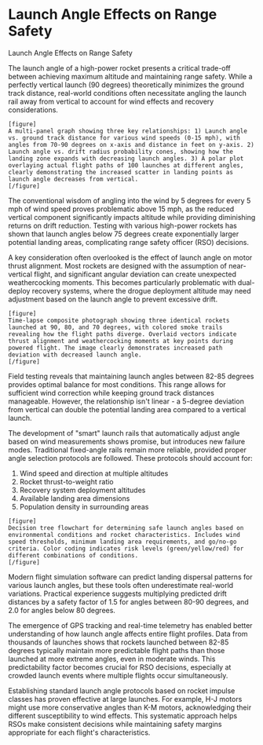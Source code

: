 # Launch Angle Effects on Range Safety

Launch Angle Effects on Range Safety

The launch angle of a high-power rocket presents a critical trade-off between achieving maximum altitude and maintaining range safety. While a perfectly vertical launch (90 degrees) theoretically minimizes the ground track distance, real-world conditions often necessitate angling the launch rail away from vertical to account for wind effects and recovery considerations.

```
[figure]
A multi-panel graph showing three key relationships: 1) Launch angle vs. ground track distance for various wind speeds (0-15 mph), with angles from 70-90 degrees on x-axis and distance in feet on y-axis. 2) Launch angle vs. drift radius probability cones, showing how the landing zone expands with decreasing launch angles. 3) A polar plot overlaying actual flight paths of 100 launches at different angles, clearly demonstrating the increased scatter in landing points as launch angle decreases from vertical.
[/figure]
```

The conventional wisdom of angling into the wind by 5 degrees for every 5 mph of wind speed proves problematic above 15 mph, as the reduced vertical component significantly impacts altitude while providing diminishing returns on drift reduction. Testing with various high-power rockets has shown that launch angles below 75 degrees create exponentially larger potential landing areas, complicating range safety officer (RSO) decisions.

A key consideration often overlooked is the effect of launch angle on motor thrust alignment. Most rockets are designed with the assumption of near-vertical flight, and significant angular deviation can create unexpected weathercocking moments. This becomes particularly problematic with dual-deploy recovery systems, where the drogue deployment altitude may need adjustment based on the launch angle to prevent excessive drift.

```
[figure]
Time-lapse composite photograph showing three identical rockets launched at 90, 80, and 70 degrees, with colored smoke trails revealing how the flight paths diverge. Overlaid vectors indicate thrust alignment and weathercocking moments at key points during powered flight. The image clearly demonstrates increased path deviation with decreased launch angle.
[/figure]
```

Field testing reveals that maintaining launch angles between 82-85 degrees provides optimal balance for most conditions. This range allows for sufficient wind correction while keeping ground track distances manageable. However, the relationship isn't linear - a 5-degree deviation from vertical can double the potential landing area compared to a vertical launch.

The development of "smart" launch rails that automatically adjust angle based on wind measurements shows promise, but introduces new failure modes. Traditional fixed-angle rails remain more reliable, provided proper angle selection protocols are followed. These protocols should account for:

1. Wind speed and direction at multiple altitudes
2. Rocket thrust-to-weight ratio
3. Recovery system deployment altitudes
4. Available landing area dimensions
5. Population density in surrounding areas

```
[figure]
Decision tree flowchart for determining safe launch angles based on environmental conditions and rocket characteristics. Includes wind speed thresholds, minimum landing area requirements, and go/no-go criteria. Color coding indicates risk levels (green/yellow/red) for different combinations of conditions.
[/figure]
```

Modern flight simulation software can predict landing dispersal patterns for various launch angles, but these tools often underestimate real-world variations. Practical experience suggests multiplying predicted drift distances by a safety factor of 1.5 for angles between 80-90 degrees, and 2.0 for angles below 80 degrees.

The emergence of GPS tracking and real-time telemetry has enabled better understanding of how launch angle affects entire flight profiles. Data from thousands of launches shows that rockets launched between 82-85 degrees typically maintain more predictable flight paths than those launched at more extreme angles, even in moderate winds. This predictability factor becomes crucial for RSO decisions, especially at crowded launch events where multiple flights occur simultaneously.

Establishing standard launch angle protocols based on rocket impulse classes has proven effective at large launches. For example, H-J motors might use more conservative angles than K-M motors, acknowledging their different susceptibility to wind effects. This systematic approach helps RSOs make consistent decisions while maintaining safety margins appropriate for each flight's characteristics.